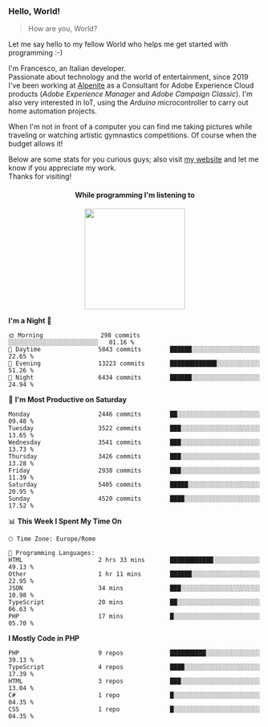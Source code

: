 ### Hello, World!

> How are you, World?

Let me say hello to my fellow World who helps me get started with programming :-)

I'm Francesco, an Italian developer.  
Passionate about technology and the world of entertainment, since 2019 I've been working at [Alpenite](https://www.alpenite.com) as a Consultant for Adobe Experience Cloud products (*Adobe Experience Manager* and *Adobe Campaign Classic*). I'm also very interested in IoT, using the *Arduino* microcontroller to carry out home automation projects.

When I'm not in front of a computer you can find me taking pictures while traveling or watching artistic gymnastics competitions. Of course when the budget allows it!

Below are some stats for you curious guys; also visit [my website](https://www.francescorega.eu) and let me know if you appreciate my work.  
Thanks for visiting!

<div align="center">
  <h4>While programming I'm listening to</h4>
  <a href="https://apps.francescorega.eu/now-playing/11147232609" target="_blank"><img src="https://apps.francescorega.eu/now-playing/11147232609" width="200"></a>
</div>

<!--START_SECTION:waka-->
**I'm a Night 🦉** 

```text
🌞 Morning                298 commits         ░░░░░░░░░░░░░░░░░░░░░░░░░   01.16 % 
🌆 Daytime                5843 commits        ██████░░░░░░░░░░░░░░░░░░░   22.65 % 
🌃 Evening                13223 commits       █████████████░░░░░░░░░░░░   51.26 % 
🌙 Night                  6434 commits        ██████░░░░░░░░░░░░░░░░░░░   24.94 % 
```
📅 **I'm Most Productive on Saturday** 

```text
Monday                   2446 commits        ██░░░░░░░░░░░░░░░░░░░░░░░   09.48 % 
Tuesday                  3522 commits        ███░░░░░░░░░░░░░░░░░░░░░░   13.65 % 
Wednesday                3541 commits        ███░░░░░░░░░░░░░░░░░░░░░░   13.73 % 
Thursday                 3426 commits        ███░░░░░░░░░░░░░░░░░░░░░░   13.28 % 
Friday                   2938 commits        ███░░░░░░░░░░░░░░░░░░░░░░   11.39 % 
Saturday                 5405 commits        █████░░░░░░░░░░░░░░░░░░░░   20.95 % 
Sunday                   4520 commits        ████░░░░░░░░░░░░░░░░░░░░░   17.52 % 
```


📊 **This Week I Spent My Time On** 

```text
🕑︎ Time Zone: Europe/Rome

💬 Programming Languages: 
HTML                     2 hrs 33 mins       ████████████░░░░░░░░░░░░░   49.13 % 
Other                    1 hr 11 mins        ██████░░░░░░░░░░░░░░░░░░░   22.95 % 
JSON                     34 mins             ███░░░░░░░░░░░░░░░░░░░░░░   10.98 % 
TypeScript               20 mins             ██░░░░░░░░░░░░░░░░░░░░░░░   06.63 % 
PHP                      17 mins             █░░░░░░░░░░░░░░░░░░░░░░░░   05.70 % 
```

**I Mostly Code in PHP** 

```text
PHP                      9 repos             ██████████░░░░░░░░░░░░░░░   39.13 % 
TypeScript               4 repos             ████░░░░░░░░░░░░░░░░░░░░░   17.39 % 
HTML                     3 repos             ███░░░░░░░░░░░░░░░░░░░░░░   13.04 % 
C#                       1 repo              █░░░░░░░░░░░░░░░░░░░░░░░░   04.35 % 
CSS                      1 repo              █░░░░░░░░░░░░░░░░░░░░░░░░   04.35 % 
```




<!--END_SECTION:waka-->

